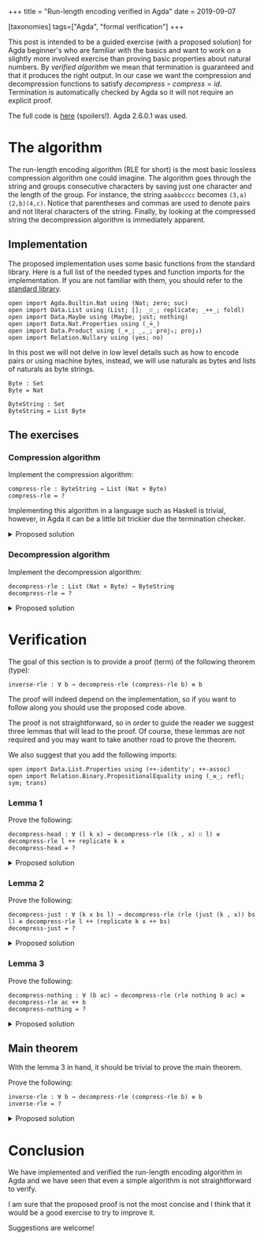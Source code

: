 +++
title = "Run-length encoding verified in Agda"
date = 2019-09-07

[taxonomies]
tags=["Agda", "formal verification"]
+++

This post is intended to be a guided exercise (with a proposed solution) for
Agda beginner's who are familiar with the basics and want to work on a slightly
more involved exercise than proving basic properties about natural numbers. By
*verified algorithm* we mean that termination is guaranteed and that it produces
the right output. In our case we want the compression and decompression
functions to satisfy $decompress ∘ compress = id$. Termination is automatically
checked by Agda so it will not require an explicit proof.

The full code is [here](https://gitlab.com/snippets/1893023) (spoilers!). Agda 2.6.0.1 was used.

# The algorithm

The run-length encoding algorithm (RLE for short) is the most basic lossless
compression algorithm one could imagine. The algorithm goes through the string
and groups consecutive characters by saving just one character and the length
of the group. For instance, the string `aaabbcccc` becomes `(3,a)(2,b)(4,c)`.
Notice that parentheses and commas are used to denote pairs and not literal
characters of the string. Finally, by looking at the compressed string the
decompression algorithm is immediately apparent.


## Implementation

The proposed implementation uses some basic functions from the standard
library. Here is a full list of the needed types and function imports for the
implementation. If you are not familiar with them, you should refer to the
[standard library](https://github.com/agda/agda-stdlib).

    open import Agda.Builtin.Nat using (Nat; zero; suc)
    open import Data.List using (List; []; _∷_; replicate; _++_; foldl)
    open import Data.Maybe using (Maybe; just; nothing)
    open import Data.Nat.Properties using (_≟_)
    open import Data.Product using (_×_; _,_; proj₁; proj₂)
    open import Relation.Nullary using (yes; no)

In this post we will not delve in low level details such as how to encode pairs
or using machine bytes, instead, we will use naturals as bytes and lists of
naturals as byte strings.

    Byte : Set
    Byte = Nat
    
    ByteString : Set
    ByteString = List Byte

## The exercises

### Compression algorithm

Implement the compression algorithm:

    compress-rle : ByteString → List (Nat × Byte)
    compress-rle = ?

Implementing this algorithm in a language such as Haskell is trivial, however,
in Agda it can be a little bit trickier due the termination checker.

<details>
<summary>Proposed solution</summary>

    rle : Maybe (Nat × Byte) → ByteString → List (Nat × Byte) → List (Nat × Byte)
    rle nothing [] ac = ac
    rle (just (k , b)) [] ac = (k , b) ∷ ac
    rle nothing (x ∷ tail) ac = rle (just (1 , x)) tail ac
    rle (just (k , b)) (x ∷ tail) ac with b ≟ x
    ... | yes p = rle ((just (suc k , b))) tail ac
    ... | no p = rle (just (1 , x)) tail ((k , b) ∷ ac)
    
    compress-rle : ByteString → List (Nat × Byte)
    compress-rle l = rle nothing l []

</details>

### Decompression algorithm

Implement the decompression algorithm:

    decompress-rle : List (Nat × Byte) → ByteString
    decompress-rle = ?

<details>
<summary>Proposed solution</summary>

    dec-step : ByteString → (Nat × Byte) → ByteString
    dec-step = λ ac y → replicate (proj₁ y) (proj₂ y) ++ ac
    
    decompress-rle : List (Nat × Byte) → ByteString
    decompress-rle = foldl dec-step []

</details>


# Verification

The goal of this section is to provide a proof (term) of the following theorem (type):

    inverse-rle : ∀ b → decompress-rle (compress-rle b) ≡ b

The proof will indeed depend on the implementation, so if you want to follow
along you should use the proposed code above.

The proof is not straightforward, so in order to guide the reader we suggest
three lemmas that will lead to the proof. Of course, these lemmas
are not required and you may want to take another road to prove the theorem.

We also suggest that you add the following imports:

    open import Data.List.Properties using (++-identityʳ; ++-assoc)
    open import Relation.Binary.PropositionalEquality using (_≡_; refl; sym; trans)

### Lemma 1

Prove the following:

    decompress-head : ∀ (l k x) → decompress-rle ((k , x) ∷ l) ≡ decompress-rle l ++ replicate k x
    decompress-head = ?

<details>
<summary class="alert page-subtitle">Proposed solution</summary>

    decompress-head : ∀ (l k x) → decompress-rle ((k , x) ∷ l) ≡ decompress-rle l ++ replicate k x
    decompress-head l k x = trans s1 (s2 l [] k x)
      where
      s1 : decompress-rle ((k , x) ∷ l) ≡ foldl dec-step (replicate k x) l
      s1 rewrite ++-identityʳ (replicate k x) = refl
      s2 : ∀ l ac k x → foldl dec-step (ac ++ replicate k x) l ≡ foldl dec-step ac l ++ replicate k x
      s2 [] ac k x = refl
      s2 ((k1 , x1) ∷ l) ac k x rewrite
          ++-identityʳ (replicate k1 x1)
          | sym (s2 l (replicate k1 x1 ++ ac) k x)
          | ++-assoc (replicate k1 x1) ac (replicate k x)
        = refl

</details>
</div>

### Lemma 2

Prove the following:

    decompress-just : ∀ (k x bs l) → decompress-rle (rle (just (k , x)) bs l) ≡ decompress-rle l ++ (replicate k x ++ bs)
    decompress-just = ?

<details>
<summary>Proposed solution</summary>

    lemma-replicate : ∀ (bs k) (x : Byte) → x ∷ replicate k x ++ bs ≡ replicate k x ++ x ∷ bs
    lemma-replicate bs zero x = refl
    lemma-replicate bs (suc k) x rewrite lemma-replicate bs k x = refl
    
    decompress-just : ∀ (k x bs l) → decompress-rle (rle (just (k , x)) bs l) ≡ decompress-rle l ++ (replicate k x ++ bs)
    decompress-just k x [] l rewrite
       ++-identityʳ (replicate k x)
       | sym (decompress-head l k x)
       | ++-identityʳ (replicate k x)
       = refl
    decompress-just k x (y ∷ bs) ac with x ≟ y
    ... | yes refl rewrite
      decompress-just (suc k) x bs ac
      | lemma-replicate bs k x
      = refl
    ... | no _ rewrite
      decompress-just 1 y bs ((k , x) ∷ ac)
      | ++-identityʳ (replicate k x)
      | sym (++-assoc (foldl dec-step [] ac) (replicate k x) (y ∷ bs))
      | sym (decompress-head ac k x)
      | ++-identityʳ (replicate k x)
      = refl

</details>

### Lemma 3

Prove the following:

    decompress-nothing : ∀ (b ac) → decompress-rle (rle nothing b ac) ≡ decompress-rle ac ++ b
    decompress-nothing = ?

<details>
<summary>Proposed solution</summary>

    decompress-nothing : ∀ (b ac) → decompress-rle (rle nothing b ac) ≡ decompress-rle ac ++ b
    decompress-nothing [] [] = refl
    decompress-nothing [] (x ∷ ac) =  sym (++-identityʳ (decompress-rle (x ∷ ac)))
    decompress-nothing (x ∷ b) ac = decompress-just 1 x b ac

</details>


## Main theorem

With the lemma 3 in hand, it should be trivial to prove the main theorem.

Prove the following:

    inverse-rle : ∀ b → decompress-rle (compress-rle b) ≡ b
    inverse-rle = ?

<details>
<summary>Proposed solution</summary>

    inverse-rle : ∀ b → decompress-rle (compress-rle b) ≡ b
    inverse-rle b = decompress-nothing b []

</details>


# Conclusion

We have implemented and verified the run-length encoding algorithm in Agda and
we have seen that even a simple algorithm is not straightforward to verify.

I am sure that the proposed proof is not the most concise and I think that it
would be a good exercise to try to improve it.

Suggestions are welcome!

